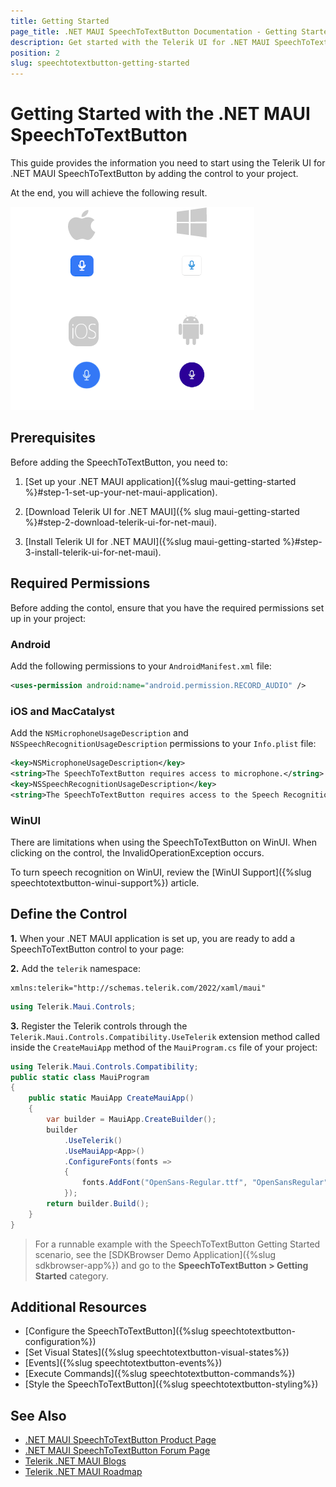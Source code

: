 ```yaml
---
title: Getting Started
page_title: .NET MAUI SpeechToTextButton Documentation - Getting Started
description: Get started with the Telerik UI for .NET MAUI SpeechToTextButton control and add the control to your .NET MAUI project.
position: 2
slug: speechtotextbutton-getting-started
---
```


# Getting Started with the .NET MAUI SpeechToTextButton

This guide provides the information you need to start using the Telerik UI for .NET MAUI SpeechToTextButton by adding the control to your project.

At the end, you will achieve the following result.

![.NET MAUI SpeechToTextButton Getting Started](images/speechtotextbutton-getting-started.png)

## Prerequisites

Before adding the SpeechToTextButton, you need to:

1. [Set up your .NET MAUI application]({%slug maui-getting-started %}#step-1-set-up-your-net-maui-application).

1. [Download Telerik UI for .NET MAUI]({% slug maui-getting-started %}#step-2-download-telerik-ui-for-net-maui).

1. [Install Telerik UI for .NET MAUI]({%slug maui-getting-started %}#step-3-install-telerik-ui-for-net-maui).

## Required Permissions

Before adding the contol, ensure that you have the required permissions set up in your project:

### Android

Add the following permissions to your `AndroidManifest.xml` file:

```xml
<uses-permission android:name="android.permission.RECORD_AUDIO" />
```

### iOS and MacCatalyst

Add the `NSMicrophoneUsageDescription` and `NSSpeechRecognitionUsageDescription` permissions to your `Info.plist` file:

```xml
<key>NSMicrophoneUsageDescription</key>
<string>The SpeechToTextButton requires access to microphone.</string>
<key>NSSpeechRecognitionUsageDescription</key>
<string>The SpeechToTextButton requires access to the Speech Recognition service.</string>
```

### WinUI

There are limitations when using the SpeechToTextButton on WinUI. When clicking on the control, the InvalidOperationException occurs.

To turn speech recognition on WinUI, review the [WinUI Support]({%slug speechtotextbutton-winui-support%}) article.

## Define the Control

**1.** When your .NET MAUI application is set up, you are ready to add a SpeechToTextButton control to your page:

<snippet id='speechtotext-getting-started-xaml' />
<snippet id='speechtotext-getting-started-csharp' />

**2.** Add the `telerik` namespace:

```XAML
xmlns:telerik="http://schemas.telerik.com/2022/xaml/maui"
```
```C#
using Telerik.Maui.Controls;
```

**3.** Register the Telerik controls through the `Telerik.Maui.Controls.Compatibility.UseTelerik` extension method called inside the `CreateMauiApp` method of the `MauiProgram.cs` file of your project:

```C#
using Telerik.Maui.Controls.Compatibility;
public static class MauiProgram
{
	public static MauiApp CreateMauiApp()
	{
		var builder = MauiApp.CreateBuilder();
		builder
			.UseTelerik()
			.UseMauiApp<App>()
			.ConfigureFonts(fonts =>
			{
				fonts.AddFont("OpenSans-Regular.ttf", "OpenSansRegular");
			});
		return builder.Build();
	}
}           
```

> For a runnable example with the SpeechToTextButton Getting Started scenario, see the [SDKBrowser Demo Application]({%slug sdkbrowser-app%}) and go to the **SpeechToTextButton > Getting Started** category.

## Additional Resources

- [Configure the SpeechToTextButton]({%slug speechtotextbutton-configuration%})
- [Set Visual States]({%slug speechtotextbutton-visual-states%})
- [Events]({%slug speechtotextbutton-events%})
- [Execute Commands]({%slug speechtotextbutton-commands%})
- [Style the SpeechToTextButton]({%slug speechtotextbutton-styling%})

## See Also

- [.NET MAUI SpeechToTextButton Product Page](https://www.telerik.com/maui-ui/speechtotextbutton)
- [.NET MAUI SpeechToTextButton Forum Page](https://www.telerik.com/forums/maui?tagId=1764)
- [Telerik .NET MAUI Blogs](https://www.telerik.com/blogs/mobile-net-maui)
- [Telerik .NET MAUI Roadmap](https://www.telerik.com/support/whats-new/maui-ui/roadmap)